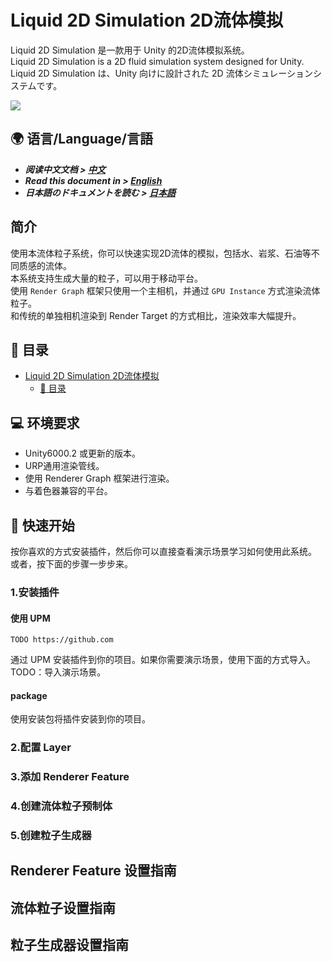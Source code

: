 # Liquid 2D Simulation 2D流体模拟

Liquid 2D Simulation 是一款用于 Unity 的2D流体模拟系统。\
Liquid 2D Simulation is a 2D fluid simulation system designed for Unity.\
Liquid 2D Simulation は、Unity 向けに設計された 2D 流体シミュレーションシステムです。

![](Documents/Liquid2D_demo.gif)

## 🌍 语言/Language/言語
- ***阅读中文文档 > [中文](README.md)***
- ***Read this document in > [English](README_en.md)***
- ***日本語のドキュメントを読む > [日本語](README_ja.md)***

## 简介
使用本流体粒子系统，你可以快速实现2D流体的模拟，包括水、岩浆、石油等不同质感的流体。\
本系统支持生成大量的粒子，可以用于移动平台。\
使用 `Render Graph` 框架只使用一个主相机，并通过 `GPU Instance` 方式渲染流体粒子。\
和传统的单独相机渲染到 Render Target 的方式相比，渲染效率大幅提升。

## 📜 目录

- [Liquid 2D Simulation 2D流体模拟](#Liquid-2D-Simulation)
  - [📜 目录](#目录)

## 💻 环境要求
- Unity6000.2 或更新的版本。
- URP通用渲染管线。
- 使用 Renderer Graph 框架进行渲染。
- 与着色器兼容的平台。

## 🌱 快速开始
按你喜欢的方式安装插件，然后你可以直接查看演示场景学习如何使用此系统。\
或者，按下面的步骤一步步来。
### 1.安装插件
#### 使用 UPM
```
TODO https://github.com
```
通过 UPM 安装插件到你的项目。如果你需要演示场景，使用下面的方式导入。
TODO：导入演示场景。

#### package
使用安装包将插件安装到你的项目。

### 2.配置 Layer

### 3.添加 Renderer Feature

### 4.创建流体粒子预制体

### 5.创建粒子生成器

## Renderer Feature 设置指南

## 流体粒子设置指南

## 粒子生成器设置指南

